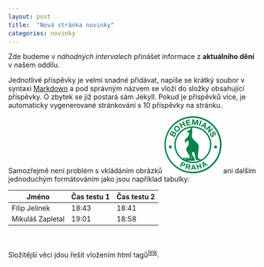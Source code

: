 ```yaml
---
layout: post
title:  "Nová stránka novinky"
categories: novinky
---
```


Zde budeme v _náhodných intervalech_ přinášet informace z **aktuálního dění** v našem oddílu.

Jednotlivé příspěvky je velmi snadné přidávat, napíše se krátký soubor v syntaxi [Markdown](https://daringfireball.net/projects/markdown/) a pod správným názvem se vloží do složky obsahující příspěvky. O zbytek se již postará sám Jekyll. Pokud je příspěvků více, je automaticky vygenerované stránkování s 10 příspěvky na stránku.

Samozřejmě není problém s vkládáním obrázků ![naše logo](/assets/images/logo.png) ani dalším jednoduchým formátováním jako jsou například tabulky:

| Jméno | Čas testu 1 | Čas testu 2 |
|-------|--------|---------|
| Filip Jelínek | 18:43 | 18:41 |
| Mikuláš Zapletal | 19:01 | 18:58 |

<br><br>
Složitější věci jdou řešit vložením html tagů<sup><a href="https://www.w3schools.com/tags/">link</a></sup>.